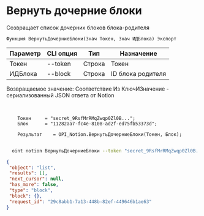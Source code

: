 ﻿---
sidebar_position: 3
---

# Вернуть дочерние блоки
 Созвращает список дочерних блоков блока-родителя



`Функция ВернутьДочерниеБлоки(Знач Токен, Знач ИДБлока) Экспорт`

  | Параметр | CLI опция | Тип | Назначение |
  |-|-|-|-|
  | Токен | --token | Строка | Токен |
  | ИДБлока | --block | Строка | ID блока родителя |

  
  Возвращаемое значение:   Соответствие Из КлючИЗначение - сериализованный JSON ответа от Notion

<br/>




```bsl title="Пример кода"
    Токен     = "secret_9RsfMrRMqZwqp0Zl0B...";
    Блок      = "11282aa7-fc4e-8108-ad2f-ed75fb53373d";

    Результат    = OPI_Notion.ВернутьДочерниеБлоки(Токен, Блок);
```



```sh title="Пример команды CLI"
    
  oint notion ВернутьДочерниеБлоки --token "secret_9RsfMrRMqZwqp0Zl0B..." --block %block%

```

```json title="Результат"
{
 "object": "list",
 "results": [],
 "next_cursor": null,
 "has_more": false,
 "type": "block",
 "block": {},
 "request_id": "29c8abb1-7a13-448b-82ef-449646b1ae63"
}
```
